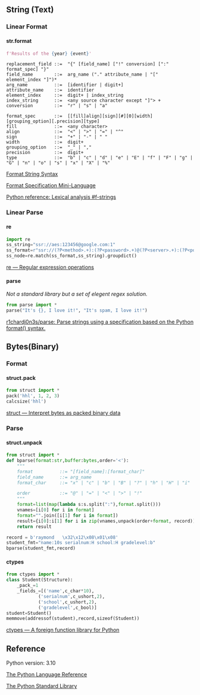 ## String (Text)

### Linear Format

#### str.format

```python
f'Results of the {year} {event}'
```

```
replacement_field ::=  "{" [field_name] ["!" conversion] [":" format_spec] "}"
field_name        ::=  arg_name ("." attribute_name | "[" element_index "]")*
arg_name          ::=  [identifier | digit+]
attribute_name    ::=  identifier
element_index     ::=  digit+ | index_string
index_string      ::=  <any source character except "]"> +
conversion        ::=  "r" | "s" | "a"

format_spec       ::=  [[fill]align][sign][#][0][width][grouping_option][.precision][type]
fill              ::=  <any character>
align             ::=  "<" | ">" | "=" | "^"
sign              ::=  "+" | "-" | " "
width             ::=  digit+
grouping_option   ::=  "_" | ","
precision         ::=  digit+
type              ::=  "b" | "c" | "d" | "e" | "E" | "f" | "F" | "g" | "G" | "n" | "o" | "s" | "x" | "X" | "%"
```

[Format String Syntax](https://docs.python.org/3/library/string.html#format-string-syntax)

[Format Specification Mini-Language](https://docs.python.org/3/library/string.html#formatspec)

[Python reference: Lexical analysis #f-strings](https://docs.python.org/3/reference/lexical_analysis.html#f-strings)

### Linear Parse

#### re

```python
import re
ss_string="ssr://aes:123456@google.com:1"
ss_format=r"ssr://(?P<method>.+):(?P<password>.+)@(?P<server>.+):(?P<port>.+)"
ss_node=re.match(ss_format,ss_string).groupdict()
```

[re — Regular expression operations](https://docs.python.org/3/library/re.html)

#### parse

*Not a standard library but a set of elegent regex solution.*

```python
from parse import *
parse("It's {}, I love it!", "It's spam, I love it!")
```

[r1chardj0n3s/parse: Parse strings using a specification based on the Python format() syntax.](https://github.com/r1chardj0n3s/parse)

## Bytes(Binary)

### Format

#### struct.pack

```python
from struct import *
pack('hhl', 1, 2, 3)
calcsize('hhl')
```

[struct — Interpret bytes as packed binary data](https://docs.python.org/3/library/struct.html)

### Parse

#### struct.unpack

```python
from struct import *
def bparse(format:str,buffer:bytes,order='<'):
    """
    format          ::= "[field_name]:[format_char]"
    field_name      ::= arg_name
    format_char     ::= "x" | "c" | "b" | "B" | "?" | "h" | "H" | "i" | "I" | "l" | "L" | "q" | "Q" | "n" | "N" | "e" | "f" | "d" | "s" | "p" | "P"

    order           ::= "@" | "=" | "<" | ">" | "!"
    """
    format=list(map(lambda s:s.split(":"),format.split()))
    vnames=[i[0] for i in format]
    format="".join([i[1] for i in format])
    result={i[0]:i[1] for i in zip(vnames,unpack(order+format, record))}
    return result

record = b'raymond   \x32\x12\x08\x01\x08'
student_fmt="name:10s serialnum:H school:H gradelevel:b"
bparse(student_fmt,record)
```

#### ctypes

```python
from ctypes import *
class Student(Structure):
    _pack_=1
    _fields_=[('name',c_char*10),
            ('serialnum',c_ushort,2),
            ('school',c_ushort,2),
            ('gradelevel',c_bool)]
student=Student()
memmove(addressof(student),record,sizeof(Student))
```

[ctypes — A foreign function library for Python](https://docs.python.org/3/library/ctypes.html)

## Reference

Python version: 3.10

[The Python Language Reference](https://docs.python.org/3/reference/index.html)

[The Python Standard Library](https://docs.python.org/3/library/index.html)
